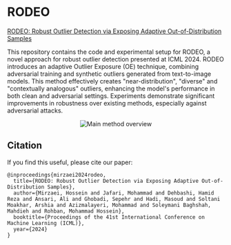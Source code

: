 # RODEO
[RODEO: Robust Outlier Detection via Exposing Adaptive Out-of-Distribution Samples](https://proceedings.mlr.press/v235/mirzaei24a.html)

This repository contains the code and experimental setup for RODEO, a novel approach for robust outlier detection presented at ICML 2024. RODEO introduces an adaptive Outlier Exposure (OE) technique, combining adversarial training and synthetic outliers generated from text-to-image models. This method effectively creates "near-distribution", "diverse" and "contextually analogous" outliers, enhancing the model's performance in both clean and adversarial settings. Experiments demonstrate significant improvements in robustness over existing methods, especially against adversarial attacks.

<p align="center">
  <img src="https://rohban-lab.github.io/rodeo/fig-samples-icml.png" alt="Main method overview" />
</p>

## Citation
If you find this useful, please cite our paper:
```
@inproceedings{mirzaei2024rodeo,
  title={RODEO: Robust Outlier Detection via Exposing Adaptive Out-of-Distribution Samples},
  author={Mirzaei, Hossein and Jafari, Mohammad and Dehbashi, Hamid Reza and Ansari, Ali and Ghobadi, Sepehr and Hadi, Masoud and Soltani Moakhar, Arshia and Azizmalayeri, Mohammad and Soleymani Baghshah, Mahdieh and Rohban, Mohammad Hossein},
  booktitle={Proceedings of the 41st International Conference on Machine Learning (ICML)},
  year={2024}
}
```
